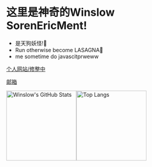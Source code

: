 # 这里是神奇的Winslow SorenEricMent!
- 是天狗妖怪!👺
- Run otherwise become LASAGNA👹
- me sometime do javascitprweww


[个人网站/修整中](https://www.winsloweric.com)

[邮箱](mailto://i@winslow.cloud)

<img src="https://github-readme-stats-one-bice.vercel.app/api?username=SorenEricMent&layout=compact&count_private=true&theme=calm&show_icons=true&include_all_commits=true&role=OWNER,ORGANIZATION_MEMBER,COLLABORATOR" alt="Winslow's GitHub Stats" height="185px" /><img src="https://github-readme-stats-one-bice.vercel.app/api/top-langs/?username=SorenEricMent&layout=compact&langs_count=8&theme=calm&role=OWNER,ORGANIZATION_MEMBER" alt="Top Langs" height="185px" />
